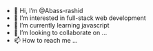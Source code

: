 - 👋 Hi, I’m @Abass-rashid
- 👀 I’m interested in  full-stack web development
- 🌱 I’m currently learning  javascript
- 💞️ I’m looking to collaborate on ...
- 📫 How to reach me ...

<!---
Abass-rashid/Abass-rashid is a ✨ special ✨ repository because its `README.md` (this file) appears on your GitHub profile.
You can click the Preview link to take a look at your changes.
--->
